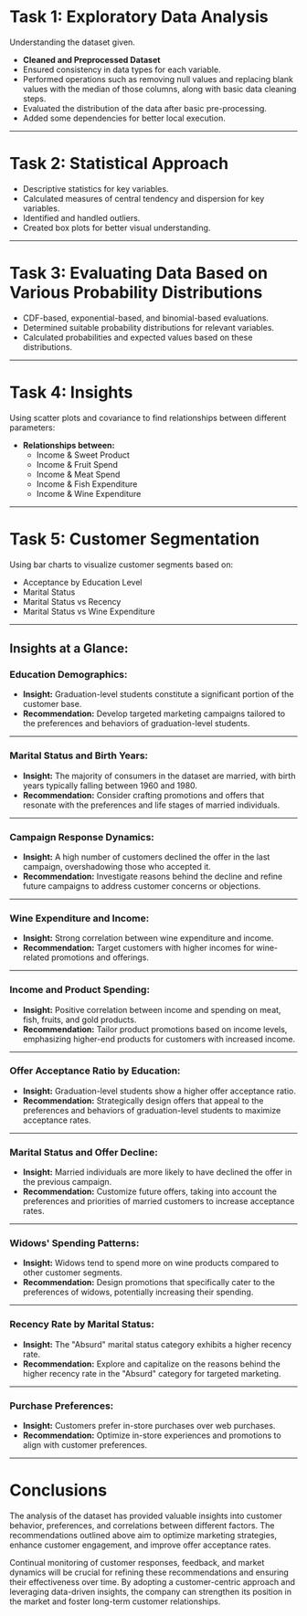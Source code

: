 # Task 1: Exploratory Data Analysis

Understanding the dataset given.

- **Cleaned and Preprocessed Dataset**
- Ensured consistency in data types for each variable.
- Performed operations such as removing null values and replacing blank values with the median of those columns, along with basic data cleaning steps.
- Evaluated the distribution of the data after basic pre-processing.
- Added some dependencies for better local execution.

---

# Task 2: Statistical Approach

- Descriptive statistics for key variables.
- Calculated measures of central tendency and dispersion for key variables.
- Identified and handled outliers.
- Created box plots for better visual understanding.

---

# Task 3: Evaluating Data Based on Various Probability Distributions

- CDF-based, exponential-based, and binomial-based evaluations.
- Determined suitable probability distributions for relevant variables.
- Calculated probabilities and expected values based on these distributions.

---

# Task 4: Insights

Using scatter plots and covariance to find relationships between different parameters:

- **Relationships between:**
  - Income & Sweet Product
  - Income & Fruit Spend
  - Income & Meat Spend
  - Income & Fish Expenditure
  - Income & Wine Expenditure

---

# Task 5: Customer Segmentation

Using bar charts to visualize customer segments based on:

- Acceptance by Education Level
- Marital Status
- Marital Status vs Recency
- Marital Status vs Wine Expenditure

---

## Insights at a Glance:

### **Education Demographics:**

- **Insight:** Graduation-level students constitute a significant portion of the customer base.
- **Recommendation:** Develop targeted marketing campaigns tailored to the preferences and behaviors of graduation-level students.

---

### **Marital Status and Birth Years:**

- **Insight:** The majority of consumers in the dataset are married, with birth years typically falling between 1960 and 1980.
- **Recommendation:** Consider crafting promotions and offers that resonate with the preferences and life stages of married individuals.

---

### **Campaign Response Dynamics:**

- **Insight:** A high number of customers declined the offer in the last campaign, overshadowing those who accepted it.
- **Recommendation:** Investigate reasons behind the decline and refine future campaigns to address customer concerns or objections.

---

### **Wine Expenditure and Income:**

- **Insight:** Strong correlation between wine expenditure and income.
- **Recommendation:** Target customers with higher incomes for wine-related promotions and offerings.

---

### **Income and Product Spending:**

- **Insight:** Positive correlation between income and spending on meat, fish, fruits, and gold products.
- **Recommendation:** Tailor product promotions based on income levels, emphasizing higher-end products for customers with increased income.

---

### **Offer Acceptance Ratio by Education:**

- **Insight:** Graduation-level students show a higher offer acceptance ratio.
- **Recommendation:** Strategically design offers that appeal to the preferences and behaviors of graduation-level students to maximize acceptance rates.

---

### **Marital Status and Offer Decline:**

- **Insight:** Married individuals are more likely to have declined the offer in the previous campaign.
- **Recommendation:** Customize future offers, taking into account the preferences and priorities of married customers to increase acceptance rates.

---

### **Widows' Spending Patterns:**

- **Insight:** Widows tend to spend more on wine products compared to other customer segments.
- **Recommendation:** Design promotions that specifically cater to the preferences of widows, potentially increasing their spending.

---

### **Recency Rate by Marital Status:**

- **Insight:** The "Absurd" marital status category exhibits a higher recency rate.
- **Recommendation:** Explore and capitalize on the reasons behind the higher recency rate in the "Absurd" category for targeted marketing.

---

### **Purchase Preferences:**

- **Insight:** Customers prefer in-store purchases over web purchases.
- **Recommendation:** Optimize in-store experiences and promotions to align with customer preferences.

---

# Conclusions

The analysis of the dataset has provided valuable insights into customer behavior, preferences, and correlations between different factors. The recommendations outlined above aim to optimize marketing strategies, enhance customer engagement, and improve offer acceptance rates.

Continual monitoring of customer responses, feedback, and market dynamics will be crucial for refining these recommendations and ensuring their effectiveness over time. By adopting a customer-centric approach and leveraging data-driven insights, the company can strengthen its position in the market and foster long-term customer relationships.
